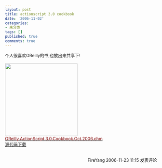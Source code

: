 ```yaml
---
layout: post
title: actionscript 3.0 cookbook
date: '2006-11-02'
categories:
- 未分类
tags: []
published: true
comments: true
---
```

<p><p>个人很喜欢OReilly的书,也放出来共享下!<br /><br /><img height="240" alt="" src="http://www.cnblogs.com/images/cnblogs_com/fireyang/17_113615_actionscript_3_cookbook.jpg" width="240" border="0" /><br /><span style="COLOR: maroon"><a href="http://www.cnblogs.com/Files/FireYang/ActionScript_3.rar"><span style="COLOR: maroon">OReilly.ActionScript.3.0.Cookbook.Oct.2006.chm<br /></span></a><a href="http://www.cnblogs.com/Files/FireYang/AS3CBLibrary.zip">源代码下载</a></span></p>
<img src="http://www.cnblogs.com/FireYang/aggbug/569606.html" width="1" height="1" /><br /><br /><div align="right"><a style="text-decoration:none;" href="http://FireYang.cnblogs.com/" target="_blank">FireYang</a> 2006-11-23 11:15 <a href="http://www.cnblogs.com/FireYang/archive/2006/11/23/569606.html#Feedback" target="_blank" style="text-decoration:none;">发表评论</a></div></p>
